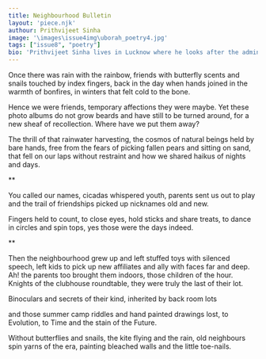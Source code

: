 ```yaml
---
title: Neighbourhood Bulletin
layout: 'piece.njk'
authour: Prithvijeet Sinha
image: '\images\issue4img\uborah_poetry4.jpg'
tags: ["issue8", "poetry"]
bio: 'Prithvijeet Sinha lives in Lucknow where he looks after the administrative and managerial duties of a family enterprise, a cricket academy started by his father Abhijeet Sinha. His work has appeared in various publications such as Gnosis, Cafe Dissensus, Reader’s Digest, Confluence, The Medley, Thumbprint Magazine among others. He also publishes his poetry on Wattpad and blogs at An Awadh Boy’s Panorama.'
---
```


Once there was rain with the rainbow,
friends with butterfly scents
and snails touched by index fingers,
back in the day when hands joined in the warmth of bonfires,
in winters that felt cold to the bone.

Hence we were friends,
temporary affections they were maybe.
Yet these photo albums do not grow beards
and have still to be turned around,
for a new sheaf of recollection.
Where have we put them away?

The thrill of that rainwater harvesting,
the cosmos of natural beings held by bare hands,
free from the fears of picking fallen pears
and sitting on sand,
that fell on our laps without restraint
and how we shared haikus of nights and days.


**

You called our names,
cicadas whispered youth,
parents sent us out to play
and the trail of friendships picked up nicknames old and new.

Fingers held to count,
to close eyes,
hold sticks and share treats,
to dance in circles and spin tops,
yes those were the days indeed.

**

Then the neighbourhood grew up
and left stuffed toys with silenced speech,
left kids to pick up new affiliates
and ally with faces far and deep.
Ah! the parents too brought them indoors,
those children of the hour.
Knights of the clubhouse roundtable,
they were truly the last of their lot.

Binoculars and secrets of their kind,
inherited by back room lots

and those summer camp riddles
and hand painted drawings lost,
to Evolution,
to Time and the stain of the Future.

Without butterflies and snails,
the kite flying and the rain,
old neighbours spin yarns of the era,
painting bleached walls and the little toe-nails.